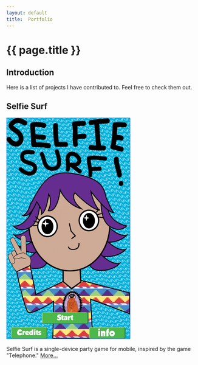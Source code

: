 ```yaml
---
layout:	default
title:	Portfolio
---
```


# {{ page.title }}

## Introduction
Here is a list of projects I have contributed to. Feel free to check them out.

## Selfie Surf
![](images/selfiesurf0.png)

Selfie Surf is a single-device party game for mobile, inspired by the game "Telephone."
[More...](subpages/selfiesurf.md)